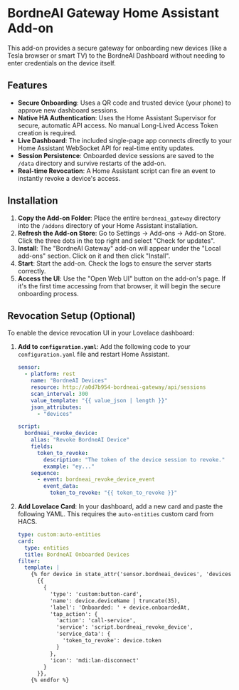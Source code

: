 # BordneAI Gateway Home Assistant Add-on

This add-on provides a secure gateway for onboarding new devices (like a Tesla browser or smart TV) to the BordneAI Dashboard without needing to enter credentials on the device itself.

## Features

- **Secure Onboarding**: Uses a QR code and trusted device (your phone) to approve new dashboard sessions.
- **Native HA Authentication**: Uses the Home Assistant Supervisor for secure, automatic API access. No manual Long-Lived Access Token creation is required.
- **Live Dashboard**: The included single-page app connects directly to your Home Assistant WebSocket API for real-time entity updates.
- **Session Persistence**: Onboarded device sessions are saved to the `/data` directory and survive restarts of the add-on.
- **Real-time Revocation**: A Home Assistant script can fire an event to instantly revoke a device's access.

## Installation

1.  **Copy the Add-on Folder**: Place the entire `bordneai_gateway` directory into the `/addons` directory of your Home Assistant installation.
2.  **Refresh the Add-on Store**: Go to Settings -> Add-ons -> Add-on Store. Click the three dots in the top right and select "Check for updates".
3.  **Install**: The "BordneAI Gateway" add-on will appear under the "Local add-ons" section. Click on it and then click "Install".
4.  **Start**: Start the add-on. Check the logs to ensure the server starts correctly.
5.  **Access the UI**: Use the "Open Web UI" button on the add-on's page. If it's the first time accessing from that browser, it will begin the secure onboarding process.

## Revocation Setup (Optional)

To enable the device revocation UI in your Lovelace dashboard:

1.  **Add to `configuration.yaml`**: Add the following code to your `configuration.yaml` file and restart Home Assistant.

    ```yaml
    sensor:
      - platform: rest
        name: "BordneAI Devices"
        resource: http://a0d7b954-bordneai-gateway/api/sessions
        scan_interval: 300
        value_template: "{{ value_json | length }}"
        json_attributes:
          - "devices"

    script:
      bordneai_revoke_device:
        alias: "Revoke BordneAI Device"
        fields:
          token_to_revoke:
            description: "The token of the device session to revoke."
            example: "ey..."
        sequence:
          - event: bordneai_revoke_device_event
            event_data:
              token_to_revoke: "{{ token_to_revoke }}"
    ```

2.  **Add Lovelace Card**: In your dashboard, add a new card and paste the following YAML. This requires the `auto-entities` custom card from HACS.

    ```yaml
    type: custom:auto-entities
    card:
      type: entities
      title: BordneAI Onboarded Devices
    filter:
      template: |
        {% for device in state_attr('sensor.bordneai_devices', 'devices') %}
          {{
            {
              'type': 'custom:button-card',
              'name': device.deviceName | truncate(35),
              'label': 'Onboarded: ' + device.onboardedAt,
              'tap_action': {
                'action': 'call-service',
                'service': 'script.bordneai_revoke_device',
                'service_data': {
                  'token_to_revoke': device.token
                }
              },
              'icon': 'mdi:lan-disconnect'
            }
          }},
        {% endfor %}
    ```